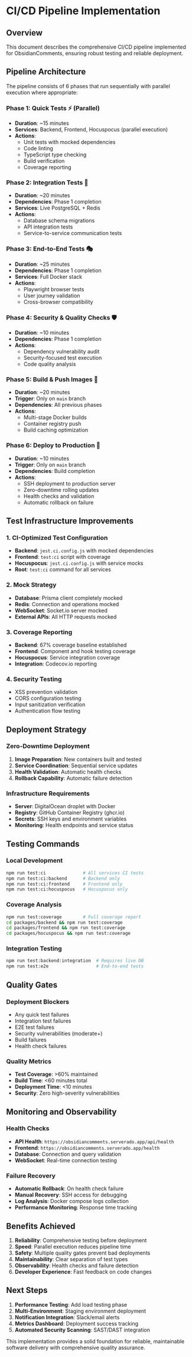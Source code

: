 # CI/CD Pipeline Implementation

## Overview
This document describes the comprehensive CI/CD pipeline implemented for ObsidianComments, ensuring robust testing and reliable deployment.

## Pipeline Architecture

The pipeline consists of 6 phases that run sequentially with parallel execution where appropriate:

### Phase 1: Quick Tests ⚡ (Parallel)
- **Duration**: ~15 minutes
- **Services**: Backend, Frontend, Hocuspocus (parallel execution)
- **Actions**: 
  - Unit tests with mocked dependencies
  - Code linting
  - TypeScript type checking
  - Build verification
  - Coverage reporting

### Phase 2: Integration Tests 🔗
- **Duration**: ~20 minutes
- **Dependencies**: Phase 1 completion
- **Services**: Live PostgreSQL + Redis
- **Actions**:
  - Database schema migrations
  - API integration tests
  - Service-to-service communication tests

### Phase 3: End-to-End Tests 🎭
- **Duration**: ~25 minutes  
- **Dependencies**: Phase 1 completion
- **Services**: Full Docker stack
- **Actions**:
  - Playwright browser tests
  - User journey validation
  - Cross-browser compatibility

### Phase 4: Security & Quality Checks 🛡️
- **Duration**: ~10 minutes
- **Dependencies**: Phase 1 completion
- **Actions**:
  - Dependency vulnerability audit
  - Security-focused test execution
  - Code quality analysis

### Phase 5: Build & Push Images 🐳
- **Duration**: ~20 minutes
- **Trigger**: Only on `main` branch
- **Dependencies**: All previous phases
- **Actions**:
  - Multi-stage Docker builds
  - Container registry push
  - Build caching optimization

### Phase 6: Deploy to Production 🚀
- **Duration**: ~10 minutes
- **Trigger**: Only on `main` branch
- **Dependencies**: Build completion
- **Actions**:
  - SSH deployment to production server
  - Zero-downtime rolling updates
  - Health checks and validation
  - Automatic rollback on failure

## Test Infrastructure Improvements

### 1. CI-Optimized Test Configuration
- **Backend**: `jest.ci.config.js` with mocked dependencies
- **Frontend**: `test:ci` script with coverage
- **Hocuspocus**: `jest.ci.config.js` with service mocks
- **Root**: `test:ci` command for all services

### 2. Mock Strategy
- **Database**: Prisma client completely mocked
- **Redis**: Connection and operations mocked  
- **WebSocket**: Socket.io server mocked
- **External APIs**: All HTTP requests mocked

### 3. Coverage Reporting
- **Backend**: 67% coverage baseline established
- **Frontend**: Component and hook testing coverage
- **Hocuspocus**: Service integration coverage
- **Integration**: Codecov.io reporting

### 4. Security Testing
- XSS prevention validation
- CORS configuration testing
- Input sanitization verification
- Authentication flow testing

## Deployment Strategy

### Zero-Downtime Deployment
1. **Image Preparation**: New containers built and tested
2. **Service Coordination**: Sequential service updates
3. **Health Validation**: Automatic health checks
4. **Rollback Capability**: Automatic failure detection

### Infrastructure Requirements
- **Server**: DigitalOcean droplet with Docker
- **Registry**: GitHub Container Registry (ghcr.io)
- **Secrets**: SSH keys and environment variables
- **Monitoring**: Health endpoints and service status

## Testing Commands

### Local Development
```bash
npm run test:ci              # All services CI tests
npm run test:ci:backend      # Backend only
npm run test:ci:frontend     # Frontend only  
npm run test:ci:hocuspocus   # Hocuspocus only
```

### Coverage Analysis
```bash
npm run test:coverage        # Full coverage report
cd packages/backend && npm run test:coverage
cd packages/frontend && npm run test:coverage
cd packages/hocuspocus && npm run test:coverage
```

### Integration Testing
```bash
npm run test:backend:integration  # Requires live DB
npm run test:e2e                  # End-to-end tests
```

## Quality Gates

### Deployment Blockers
- Any quick test failures
- Integration test failures
- E2E test failures
- Security vulnerabilities (moderate+)
- Build failures
- Health check failures

### Quality Metrics
- **Test Coverage**: >60% maintained
- **Build Time**: <60 minutes total
- **Deployment Time**: <10 minutes
- **Security**: Zero high-severity vulnerabilities

## Monitoring and Observability

### Health Checks
- **API Health**: `https://obsidiancomments.serverado.app/api/health`
- **Frontend**: `https://obsidiancomments.serverado.app/health`  
- **Database**: Connection and query validation
- **WebSocket**: Real-time connection testing

### Failure Recovery
- **Automatic Rollback**: On health check failure
- **Manual Recovery**: SSH access for debugging
- **Log Analysis**: Docker compose logs collection
- **Performance Monitoring**: Response time tracking

## Benefits Achieved

1. **Reliability**: Comprehensive testing before deployment
2. **Speed**: Parallel execution reduces pipeline time
3. **Safety**: Multiple quality gates prevent bad deployments  
4. **Maintainability**: Clear separation of test types
5. **Observability**: Health checks and failure detection
6. **Developer Experience**: Fast feedback on code changes

## Next Steps

1. **Performance Testing**: Add load testing phase
2. **Multi-Environment**: Staging environment deployment
3. **Notification Integration**: Slack/email alerts
4. **Metrics Dashboard**: Deployment success tracking
5. **Automated Security Scanning**: SAST/DAST integration

This implementation provides a solid foundation for reliable, maintainable software delivery with comprehensive quality assurance.